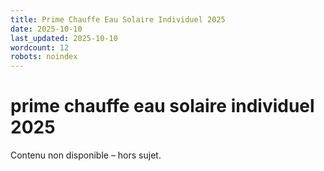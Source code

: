 ```yaml
---
title: Prime Chauffe Eau Solaire Individuel 2025
date: 2025-10-10
last_updated: 2025-10-10
wordcount: 12
robots: noindex
---
```


# prime chauffe eau solaire individuel 2025

Contenu non disponible – hors sujet.